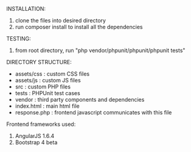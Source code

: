 INSTALLATION:
1) clone the files into desired directory
2) run composer install to install all the dependencies

TESTING:
1) from root directory, run "php vendor/phpunit/phpunit/phpunit tests"

DIRECTORY STRUCTURE:
- assets/css : custom CSS files
- assets/js : custom JS files
- src : custom PHP files
- tests : PHPUnit test cases
- vendor : third party components and dependencies
- index.html : main html file
- response.php : frontend javascript communicates with this file

Frontend frameworks used:
1) AngularJS 1.6.4
2) Bootstrap 4 beta
